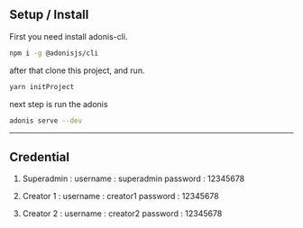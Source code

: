 ## Setup / Install

First you need install adonis-cli.

```bash
npm i -g @adonisjs/cli
```

after that clone this project, and run.

```bash
yarn initProject
```

next step is run the adonis

```bash
adonis serve --dev
```

---
## Credential

1. Superadmin : 
  username  : superadmin
  password  : 12345678

2. Creator 1 :
  username  : creator1
  password  : 12345678

2. Creator 2 :
  username  : creator2
  password  : 12345678
